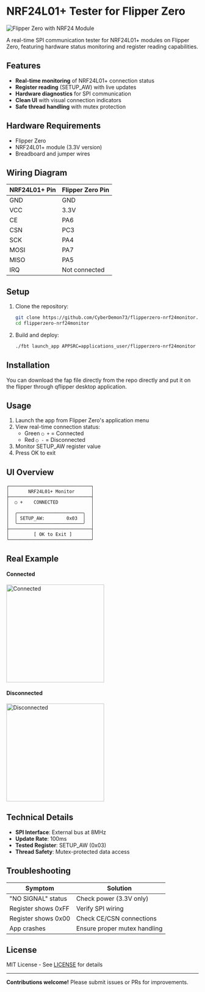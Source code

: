 # NRF24L01+ Tester for Flipper Zero

![Flipper Zero with NRF24 Module](https://user-images.githubusercontent.com/57457139/178093717-39effd5c-ebe2-4253-b13c-70517d7902f9.png)

A real-time SPI communication tester for NRF24L01+ modules on Flipper Zero, featuring hardware status monitoring and register reading capabilities.

## Features

- **Real-time monitoring** of NRF24L01+ connection status
- **Register reading** (SETUP_AW) with live updates
- **Hardware diagnostics** for SPI communication
- **Clean UI** with visual connection indicators
- **Safe thread handling** with mutex protection

## Hardware Requirements

- Flipper Zero
- NRF24L01+ module (3.3V version)
- Breadboard and jumper wires

## Wiring Diagram

| NRF24L01+ Pin | Flipper Zero Pin |
|---------------|------------------|
| GND           | GND              |
| VCC           | 3.3V             |
| CE            | PA6              |
| CSN           | PC3              |
| SCK           | PA4              |
| MOSI          | PA7              |
| MISO          | PA5              |
| IRQ           | Not connected    |

## Setup

1. Clone the repository:
   ```bash
   git clone https://github.com/CyberDemon73/flipperzero-nrf24monitor.git
   cd flipperzero-nrf24monitor
   ```

2. Build and deploy:
   ```bash
   ./fbt launch_app APPSRC=applications_user/flipperzero-nrf24monitor
   ```

## Installation

You can download the fap file directly from the repo directly and put it on the flipper through qflipper desktop application.

## Usage

1. Launch the app from Flipper Zero's application menu
2. View real-time connection status:
   - Green `○ +` = Connected
   - Red `○ -` = Disconnected
3. Monitor SETUP_AW register value
4. Press OK to exit

## UI Overview

```
┌──────────────────────────────┐
│       NRF24L01+ Monitor      │
├──────────────────────────────┤
│  ○ +    CONNECTED            │
│                              │
│  ╭────────────────────────╮  │
│  │ SETUP_AW:        0x03  │  │
│  ╰────────────────────────╯  │
├──────────────────────────────┤
│         [ OK to Exit ]       │
└──────────────────────────────┘
```
## Real Example 

#### Connected 
<img width="256" alt="Connected" src="https://github.com/user-attachments/assets/07fe8252-ff67-45f8-b02f-43aae2bfd305" />

#### Disconnected 
<img width="256" alt="Disconnected" src="https://github.com/user-attachments/assets/7567c1fc-2582-475b-96b4-4bda32da34b0" />


## Technical Details

- **SPI Interface**: External bus at 8MHz
- **Update Rate**: 100ms
- **Tested Register**: SETUP_AW (0x03)
- **Thread Safety**: Mutex-protected data access

## Troubleshooting

| Symptom | Solution |
|---------|----------|
| "NO SIGNAL" status | Check power (3.3V only) |
| Register shows 0xFF | Verify SPI wiring |
| Register shows 0x00 | Check CE/CSN connections |
| App crashes | Ensure proper mutex handling |

## License

MIT License - See [LICENSE](LICENSE) for details

---

**Contributions welcome!** Please submit issues or PRs for improvements.
